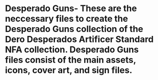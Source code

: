 # Desperado Guns- These are the neccessary files to create the Desperado Guns collection of the Dero Desperados Artificer Standard NFA collection. Desperado Guns files consist of the main assets, icons, cover art, and sign files.
